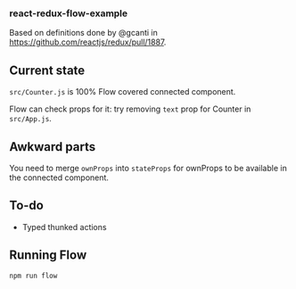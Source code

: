 ### react-redux-flow-example

Based on definitions done by @gcanti in https://github.com/reactjs/redux/pull/1887.

## Current state

`src/Counter.js` is 100% Flow covered connected component.

Flow can check props for it: try removing `text` prop for Counter in `src/App.js`.

## Awkward parts

You need to merge `ownProps` into `stateProps` for ownProps to be available in the connected component.

## To-do

- Typed thunked actions

## Running Flow

`npm run flow`
